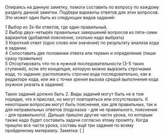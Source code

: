 Опираясь на данную заметку, помоги составить по вопросу по каждому разделу данной заметки. Подбери варианты ответов для этих вопросов. Это может один быть из следующих видов заданий:  

1 Выбор из 3х-6и ответов, где один правильный,  
2 Выбор двух-четырёх правильных завершений вопросов из пяти-семи вариантов (добавляй пояснение, сколько надо выбрать)  
3 Короткий ответ (одно слово или значение) по результату анализа кода в задании.  
4 Сопоставить две половинки ответа или термин и определение (пиши сразу правильно)  
5 Отсортировать что-то в нужной последовательности (3-5 таких ступеней), если это концепция, которую можно выразить строчками кода, то задание: расположить строчки кода последовательно, как в редакторе кода, или же с точки зрения вызова средой выполнения кода (нужное указать в задании)

Таких заданий должно быть 2. Виды заданий могут быть не в том порядке, что я прислал, но могут повторяться или отсутствовать. К некоторым вопросам могут быть пояснения, как для правильных, так и для неправильных ответов (подсказка - для не правильного, пояснения - для правильного). 
Дальше пришлю другие части урока, по которым также надо будет составить задачи согласно этому промпту. 
Когда пришлю все части урока, составь ещё три задания по всему пройденному материалу.
Заметка: [ ]